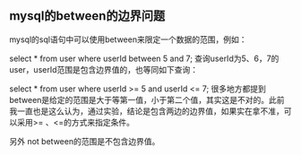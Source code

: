 ## mysql的between的边界问题
mysql的sql语句中可以使用between来限定一个数据的范围，例如：

select * from user where userId between 5 and 7; 
查询userId为5、6，7的user，userId范围是包含边界值的，也等同如下查询：

select * from user where userId >= 5 and userId <= 7; 
很多地方都提到between是给定的范围是大于等第一值，小于第二个值，其实这是不对的。此前我一直也是这么认为，通过实验，结论是包含两边的边界值，如果实在拿不准，可以采用>= 、<=的方式来指定条件。

另外 not between的范围是不包含边界值。